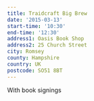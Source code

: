 ```yaml
---
title: Traidcraft Big Brew
date: '2015-03-13'
start-time: '10:30'
end-time: '12:30'
address1: Oasis Book Shop
address2: 25 Church Street
city: Romsey
county: Hampshire
country: UK
postcode: SO51 8BT
---
```

With book signings
